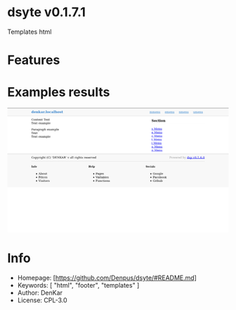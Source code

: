 dsyte v0.1.7.1
====================================
Templates html

# Features

# Examples results

![Result](src/pro/_www/screenshot.png)

# Info

* Homepage: [https://github.com/Denpus/dsyte/#README.md]
* Keywords: [
    "html",
    "footer",
    "templates"
  ]
* Author: DenKar
* License: CPL-3.0
